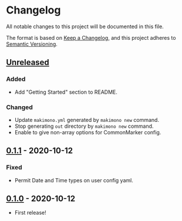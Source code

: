 # Changelog
All notable changes to this project will be documented in this file.

The format is based on [Keep a Changelog](https://keepachangelog.com/en/1.0.0/),
and this project adheres to [Semantic Versioning](https://semver.org/spec/v2.0.0.html).

## [Unreleased]

### Added

- Add "Getting Started" section to README.

### Changed

- Update `makimono.yml` generated by `makimono new` command.
- Stop generating `out` directory by `makimono new` command.
- Enable to give non-array options for CommonMarker config. 

## [0.1.1] - 2020-10-12

### Fixed

- Permit Date and Time types on user config yaml.

## [0.1.0] - 2020-10-12

- First release!

[Unreleased]: https://github.com/fuji-nakahara/makimono/compare/v0.1.1...HEAD
[0.1.1]: https://github.com/fuji-nakahara/makimono/compare/v0.1.0...v0.1.1
[0.1.0]: https://github.com/fuji-nakahara/makimono/releases/tag/v0.1.0
